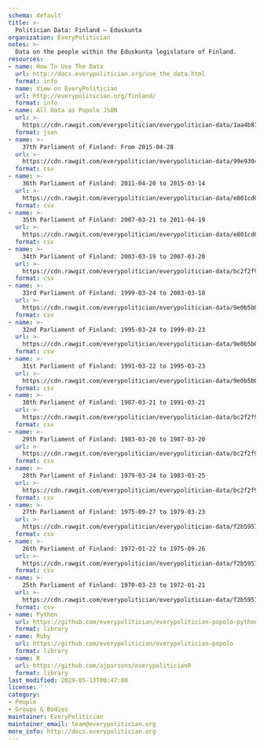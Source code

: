 ```yaml
---
schema: default
title: >-
  Politician Data: Finland — Eduskunta
organization: EveryPolitician
notes: >-
  Data on the people within the Eduskunta legislature of Finland.
resources:
- name: How To Use The Data
  url: http://docs.everypolitician.org/use_the_data.html
  format: info
- name: View on EveryPolitician
  url: http://everypolitician.org/finland/
  format: info
- name: All Data as Popolo JSON
  url: >-
    https://cdn.rawgit.com/everypolitician/everypolitician-data/1aa4b87afdb62ee43bb72adf22cf8922e2428ac0/data/Finland/Eduskunta/ep-popolo-v1.0.json
  format: json
- name: >-
    37th Parliament of Finland: From 2015-04-28
  url: >-
    https://cdn.rawgit.com/everypolitician/everypolitician-data/99e9304ccb89dfe6f8b5e2bc1de278a9528fea1b/data/Finland/Eduskunta/term-37.csv
  format: csv
- name: >-
    36th Parliament of Finland: 2011-04-20 to 2015-03-14
  url: >-
    https://cdn.rawgit.com/everypolitician/everypolitician-data/e801cd0425b64ed7dbc789483f0012d751341051/data/Finland/Eduskunta/term-36.csv
  format: csv
- name: >-
    35th Parliament of Finland: 2007-03-21 to 2011-04-19
  url: >-
    https://cdn.rawgit.com/everypolitician/everypolitician-data/e801cd0425b64ed7dbc789483f0012d751341051/data/Finland/Eduskunta/term-35.csv
  format: csv
- name: >-
    34th Parliament of Finland: 2003-03-19 to 2007-03-20
  url: >-
    https://cdn.rawgit.com/everypolitician/everypolitician-data/bc2f2f9c557267d8e72e52eff8fca1baa12cb6d8/data/Finland/Eduskunta/term-34.csv
  format: csv
- name: >-
    33rd Parliament of Finland: 1999-03-24 to 2003-03-18
  url: >-
    https://cdn.rawgit.com/everypolitician/everypolitician-data/9e0b5b0c1ded35fb769a7fd65f38d6b90aecbe49/data/Finland/Eduskunta/term-33.csv
  format: csv
- name: >-
    32nd Parliament of Finland: 1995-03-24 to 1999-03-23
  url: >-
    https://cdn.rawgit.com/everypolitician/everypolitician-data/9e0b5b0c1ded35fb769a7fd65f38d6b90aecbe49/data/Finland/Eduskunta/term-32.csv
  format: csv
- name: >-
    31st Parliament of Finland: 1991-03-22 to 1995-03-23
  url: >-
    https://cdn.rawgit.com/everypolitician/everypolitician-data/9e0b5b0c1ded35fb769a7fd65f38d6b90aecbe49/data/Finland/Eduskunta/term-31.csv
  format: csv
- name: >-
    30th Parliament of Finland: 1987-03-21 to 1991-03-21
  url: >-
    https://cdn.rawgit.com/everypolitician/everypolitician-data/bc2f2f9c557267d8e72e52eff8fca1baa12cb6d8/data/Finland/Eduskunta/term-30.csv
  format: csv
- name: >-
    29th Parliament of Finland: 1983-03-26 to 1987-03-20
  url: >-
    https://cdn.rawgit.com/everypolitician/everypolitician-data/bc2f2f9c557267d8e72e52eff8fca1baa12cb6d8/data/Finland/Eduskunta/term-29.csv
  format: csv
- name: >-
    28th Parliament of Finland: 1979-03-24 to 1983-03-25
  url: >-
    https://cdn.rawgit.com/everypolitician/everypolitician-data/bc2f2f9c557267d8e72e52eff8fca1baa12cb6d8/data/Finland/Eduskunta/term-28.csv
  format: csv
- name: >-
    27th Parliament of Finland: 1975-09-27 to 1979-03-23
  url: >-
    https://cdn.rawgit.com/everypolitician/everypolitician-data/f2b5957807cf28dd8f7c28e24ffdaf547f8fe39e/data/Finland/Eduskunta/term-27.csv
  format: csv
- name: >-
    26th Parliament of Finland: 1972-01-22 to 1975-09-26
  url: >-
    https://cdn.rawgit.com/everypolitician/everypolitician-data/f2b5957807cf28dd8f7c28e24ffdaf547f8fe39e/data/Finland/Eduskunta/term-26.csv
  format: csv
- name: >-
    25th Parliament of Finland: 1970-03-23 to 1972-01-21
  url: >-
    https://cdn.rawgit.com/everypolitician/everypolitician-data/f2b5957807cf28dd8f7c28e24ffdaf547f8fe39e/data/Finland/Eduskunta/term-25.csv
  format: csv
- name: Python
  url: https://github.com/everypolitician/everypolitician-popolo-python
  format: library
- name: Ruby
  url: https://github.com/everypolitician/everypolitician-popolo
  format: library
- name: R
  url: https://github.com/ajparsons/everypoliticianR
  format: library
last_modified: 2019-05-13T00:47:00
license: ''
category:
- People
- Groups & Bodies
maintainer: EveryPolitician
maintainer_email: team@everypolitician.org
more_info: http://docs.everypolitician.org
---
```

